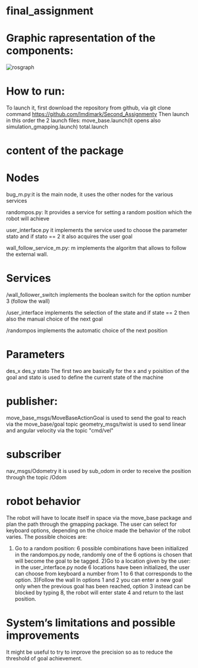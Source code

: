 








# final_assignment


# Graphic rapresentation of the components:
![rosgraph](https://user-images.githubusercontent.com/78663960/116706592-14aa6300-a9ce-11eb-839c-acc932621672.png)



# How to run:

To launch it,  first download the repository from github, via git clone command https://github.com/Imdimark/Second_Assignmenty
 Then launch in this order the 2 launch files:
move_base.launch(it opens also simulation_gmapping.launch)
total.launch


# content of the package

# Nodes
bug_m.py:it is the main node, it uses the other nodes for the various services

randompos.py: It provides a service for setting a random position which the robot will achieve

user_interface.py  it implements the service used to choose the parameter stato and if stato == 2 it also acquires the user goal


wall_follow_service_m.py: m implements the algoritm that allows to follow the external wall.

# Services

/wall_follower_switch implements the boolean switch for the option number 3 (follow the wall)


/user_interface implements the selection of the state and if state == 2 then also the manual choice of the next goal

/randompos implements the automatic choice of the next position


# Parameters

des_x
des_y
stato
The first two are basically for the x and y poisition of the goal and stato is used to define the current state of the machine

# publisher: 
move_base_msgs/MoveBaseActionGoal is used to send the goal to reach via the  move_base/goal topic
 geometry_msgs/twist is used to send linear and angular velocity via the topic "cmd/vel"

# subscriber
nav_msgs/Odometry it is used by sub_odom in order to receive the position through the topic /Odom
		


# robot behavior
The robot will have to locate itself in space via the move_base package and plan the path through the gmapping package. The user can select for keyboard options, depending on the choice made the behavior of the robot varies. The possible choices are:

1) Go to a random position: 6 possible combinations have been initialized in the randompos.py node, randomly one of the 6 options is chosen that will become the goal to be tagged.
2)Go to a location given by the user: in the user_interface.py node 6 locations have been initialized, the user can choose from keyboard a number from 1 to 6 that corresponds to the option.
3)Follow the wall
In options 1 and 2 you can enter a new goal only when the previous goal has been reached, option 3 instead can be blocked by typing 8, the robot will enter state 4 and return to the last position.

# System’s limitations and possible improvements

It might be useful to try to improve the precision so as to reduce the threshold of goal achievement.

 
